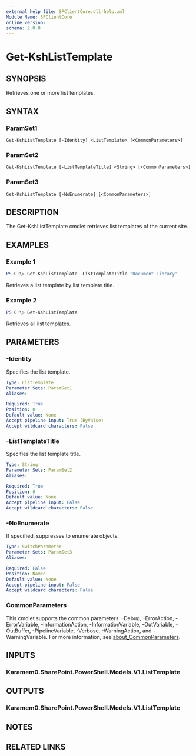 ```yaml
---
external help file: SPClientCore.dll-help.xml
Module Name: SPClientCore
online version:
schema: 2.0.0
---
```


# Get-KshListTemplate

## SYNOPSIS
Retrieves one or more list templates.

## SYNTAX

### ParamSet1
```
Get-KshListTemplate [-Identity] <ListTemplate> [<CommonParameters>]
```

### ParamSet2
```
Get-KshListTemplate [-ListTemplateTitle] <String> [<CommonParameters>]
```

### ParamSet3
```
Get-KshListTemplate [-NoEnumerate] [<CommonParameters>]
```

## DESCRIPTION
The Get-KshListTemplate cmdlet retrieves list templates of the current site.

## EXAMPLES

### Example 1
```powershell
PS C:\> Get-KshListTemplate -ListTemplateTitle 'Document Library'
```

Retrieves a list template by list template title.

### Example 2
```powershell
PS C:\> Get-KshListTemplate
```

Retrieves all list templates.

## PARAMETERS

### -Identity
Specifies the list template.

```yaml
Type: ListTemplate
Parameter Sets: ParamSet1
Aliases:

Required: True
Position: 0
Default value: None
Accept pipeline input: True (ByValue)
Accept wildcard characters: False
```

### -ListTemplateTitle
Specifies the list template title.

```yaml
Type: String
Parameter Sets: ParamSet2
Aliases:

Required: True
Position: 0
Default value: None
Accept pipeline input: False
Accept wildcard characters: False
```

### -NoEnumerate
If specified, suppresses to enumerate objects.

```yaml
Type: SwitchParameter
Parameter Sets: ParamSet3
Aliases:

Required: False
Position: Named
Default value: None
Accept pipeline input: False
Accept wildcard characters: False
```

### CommonParameters
This cmdlet supports the common parameters: -Debug, -ErrorAction, -ErrorVariable, -InformationAction, -InformationVariable, -OutVariable, -OutBuffer, -PipelineVariable, -Verbose, -WarningAction, and -WarningVariable. For more information, see [about_CommonParameters](http://go.microsoft.com/fwlink/?LinkID=113216).

## INPUTS

### Karamem0.SharePoint.PowerShell.Models.V1.ListTemplate

## OUTPUTS

### Karamem0.SharePoint.PowerShell.Models.V1.ListTemplate

## NOTES

## RELATED LINKS
